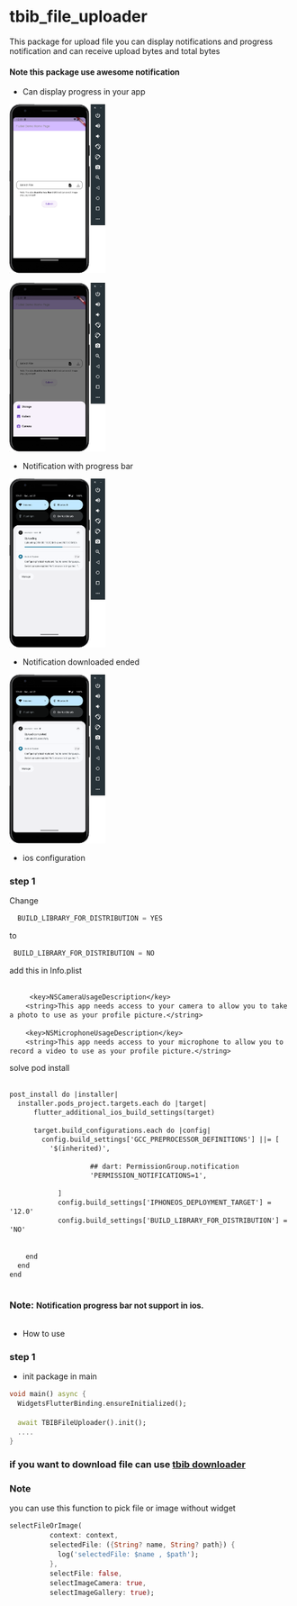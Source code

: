 # tbib_file_uploader

This package for upload file you can display notifications and progress notification and can receive upload bytes and total bytes

<h4> Note this package use awesome notification</h4>

- Can display progress in your app
  
<img  src="https://github.com/the-best-is-best/tbib_file_uploader/blob/main/github_assets/screen1.png?raw=true" height="300"></img>

<img  src="https://github.com/the-best-is-best/tbib_file_uploader/blob/main/github_assets/screen2.png?raw=true" height="300"></img>

- Notification with progress bar
  
<img  src="https://github.com/the-best-is-best/tbib_file_uploader/blob/main/github_assets/screen3.png?raw=true" height="300"></img>

- Notification downloaded ended

<img  src="https://github.com/the-best-is-best/tbib_file_uploader/blob/main/github_assets/screen4.png?raw=true" height="300"></img>

- ios configuration

<h3> step 1 </h3>

 Change

```swift
  BUILD_LIBRARY_FOR_DISTRIBUTION = YES
```
 to
 ```swift
  BUILD_LIBRARY_FOR_DISTRIBUTION = NO  
 ```

<p> add this in Info.plist </p>

```

     <key>NSCameraUsageDescription</key>
    <string>This app needs access to your camera to allow you to take a photo to use as your profile picture.</string>

    <key>NSMicrophoneUsageDescription</key>
    <string>This app needs access to your microphone to allow you to record a video to use as your profile picture.</string>

```

<p> solve pod install </p>

```

post_install do |installer|
  installer.pods_project.targets.each do |target|
      flutter_additional_ios_build_settings(target)

      target.build_configurations.each do |config|
        config.build_settings['GCC_PREPROCESSOR_DEFINITIONS'] ||= [
          '$(inherited)',

                    ## dart: PermissionGroup.notification
                    'PERMISSION_NOTIFICATIONS=1',

            ]
            config.build_settings['IPHONEOS_DEPLOYMENT_TARGET'] = '12.0'
            config.build_settings['BUILD_LIBRARY_FOR_DISTRIBUTION'] = 'NO'


    end
  end
end

```

<h3 style="display:inline-block;">Note: </h3> <h4 style="display:inline-block;;"> Notification progress bar not support in ios.</h4>

- How to use

<h3> step 1 </h3>

- init package in main

```dart
void main() async {
  WidgetsFlutterBinding.ensureInitialized();

  await TBIBFileUploader().init();
  ....
}
```

<h3>if you want to download file can use <a href="https://pub.dev/packages/tbib_downloader"> tbib downloader </a></h3>

<h3> Note </h3>
<p> you can use this function to pick file or image without widget  </p>

```dart
selectFileOrImage(
          context: context,
          selectedFile: ({String? name, String? path}) {
            log('selectedFile: $name , $path');
          },
          selectFile: false,
          selectImageCamera: true,
          selectImageGallery: true);

```
